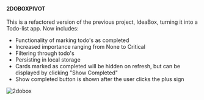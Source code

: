#### 2DOBOXPIVOT

This is a refactored version of the previous project, IdeaBox, turning it into a Todo-list app.
Now includes:
* Functionality of marking todo's as completed
* Increased importance ranging from None to Critical
* Filtering through todo's
* Persisting in local storage
* Cards marked as completed will be hidden on refresh, but can be displayed by clicking "Show Completed"
* Show completed button is shown after the user clicks the plus sign

![2dobox](https://user-images.githubusercontent.com/35910428/47127870-241c9300-d24c-11e8-946d-f98b6634fcd4.gif)
